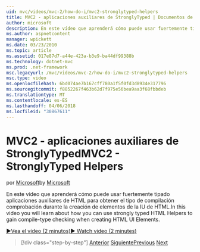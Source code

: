```yaml
---
uid: mvc/videos/mvc-2/how-do-i/mvc2-stronglytyped-helpers
title: MVC2 - aplicaciones auxiliares de StronglyTyped | Documentos de Microsoft
author: microsoft
description: En este vídeo que aprenderá cómo puede usar fuertemente tipado aplicaciones auxiliares de HTML para obtener el tipo de compilación comprobación durante la creación de elementos de la IU de HTML.
ms.author: aspnetcontent
manager: wpickett
ms.date: 03/23/2010
ms.topic: article
ms.assetid: 017e87d7-a44e-423a-b3e9-ba44df99388b
ms.technology: dotnet-mvc
ms.prod: .net-framework
msc.legacyurl: /mvc/videos/mvc-2/how-do-i/mvc2-stronglytyped-helpers
msc.type: video
ms.openlocfilehash: 6bd074ae7b167cff780a1f5f0fd3d8934e317796
ms.sourcegitcommit: f8852267f463b62d7f975e56bea9aa3f68fbbdeb
ms.translationtype: MT
ms.contentlocale: es-ES
ms.lasthandoff: 04/06/2018
ms.locfileid: "30867611"
---
```

<a name="mvc2---stronglytyped-helpers"></a><span data-ttu-id="5bb56-103">MVC2 - aplicaciones auxiliares de StronglyTyped</span><span class="sxs-lookup"><span data-stu-id="5bb56-103">MVC2 - StronglyTyped Helpers</span></span>
====================
<span data-ttu-id="5bb56-104">por [Microsoft](https://github.com/microsoft)</span><span class="sxs-lookup"><span data-stu-id="5bb56-104">by [Microsoft](https://github.com/microsoft)</span></span>

<span data-ttu-id="5bb56-105">En este vídeo que aprenderá cómo puede usar fuertemente tipado aplicaciones auxiliares de HTML para obtener el tipo de compilación comprobación durante la creación de elementos de la IU de HTML.</span><span class="sxs-lookup"><span data-stu-id="5bb56-105">In this video you will learn about how you can use strongly typed HTML Helpers to gain compile-type checking when creating HTML UI Elements.</span></span>

[<span data-ttu-id="5bb56-106">&#9654;Vea el vídeo (2 minutos)</span><span class="sxs-lookup"><span data-stu-id="5bb56-106">&#9654; Watch video (2 minutes)</span></span>](https://channel9.msdn.com/Blogs/ASP-NET-Site-Videos/mvc2-stronglytyped-helpers)

> [!div class="step-by-step"]
> <span data-ttu-id="5bb56-107">[Anterior](mvc2-html-encoding.md)
> [Siguiente](mvc2-model-validation.md)</span><span class="sxs-lookup"><span data-stu-id="5bb56-107">[Previous](mvc2-html-encoding.md)
[Next](mvc2-model-validation.md)</span></span>
